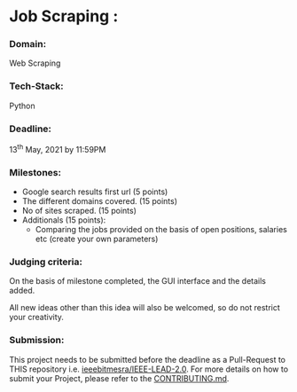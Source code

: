 # Job Scraping :

### Domain:
Web Scraping

### Tech-Stack:
Python

### Deadline:
13<sup>th</sup> May, 2021 by 11:59PM

### Milestones:
- Google search results first url (5 points) 
- The different domains covered. (15 points)
- No of sites scraped. (15 points)
- Additionals (15 points):
    - Comparing the jobs provided on the basis of open positions, salaries etc (create your own parameters) 

### Judging criteria:
On the basis of milestone completed, the GUI interface and the details added.

All new ideas other than this idea will also be welcomed, so do not restrict your creativity.

### Submission:
This project needs to be submitted before the deadline as a Pull-Request to THIS repository i.e. [ieeebitmesra/IEEE-LEAD-2.0](https://github.com/ieeebitmesra/IEEE-LEAD-2.0). For more details on how to submit your Project, please refer to the [CONTRIBUTING.md](../CONTRIBUTING.md).

